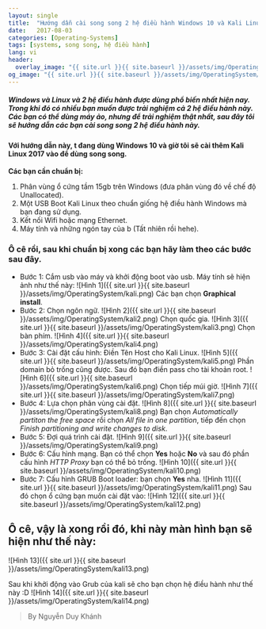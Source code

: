 ```yaml
---
layout: single
title:  "Hướng dẫn cài song song 2 hệ điều hành Windows 10 và Kali Linux"
date:   2017-08-03
categories: [Operating-Systems]
tags: [systems, song song, hệ điều hành]
lang: vi
header:
  overlay_image: "{{ site.url }}{{ site.baseurl }}/assets/img/OperatingSystem/linux-vs-windows.jpg"
og_image: "{{ site.url }}{{ site.baseurl }}/assets/img/OperatingSystem/linux-vs-windows.jpg"
---
```

##### _Windows_ và _Linux_ và 2 hệ điều hành được dùng phổ biến nhất hiện nay. Trong khi đó có nhiều bạn muốn được trải nghiệm cả 2 hệ điều hành này. Các bạn có thể dùng máy ảo, nhưng để trải nghiệm thật nhất, sau đây tôi sẽ hướng dẫn các bạn cài song song 2 hệ điều hành này.

#### Với hướng dẫn này, t đang dùng Windows 10 và giờ  tôi sẽ cài thêm Kali Linux 2017 vào để dùng song song.

**Các bạn cần chuẩn bị:**
1. Phân vùng ổ cứng tầm 15gb trên Windows (đưa phân vùng đó về chế độ Unallocated).
2. Một USB Boot Kali Linux theo chuẩn giống hệ điều hành Windows mà bạn đang sử dụng.
3. Kết nối Wifi hoặc mạng Ethernet.
4. Máy tính và những ngón tay của b (Tất nhiên rồi hehe).

### Ô cê rồi, sau khi chuẩn bị xong các bạn hãy làm theo các bước sau đây.

* Bước 1: Cắm usb vào máy và khởi động boot vào usb. Máy tính sẽ hiện ảnh như thế này:
![Hình 1]({{ site.url }}{{ site.baseurl }}/assets/img/OperatingSystem/kali.png)
Các bạn chọn **Graphical install**.
* Bước 2: Chọn ngôn ngữ.
![Hình 2]({{ site.url }}{{ site.baseurl }}/assets/img/OperatingSystem/kali2.png)
Chọn quốc gia.
![Hình 3]({{ site.url }}{{ site.baseurl }}/assets/img/OperatingSystem/kali3.png)
Chọn bàn phím.
![Hình 4]({{ site.url }}{{ site.baseurl }}/assets/img/OperatingSystem/kali4.png)
* Bước 3: Cài đặt cấu hình:
Điền Tên Host cho Kali Linux.
![Hình 5]({{ site.url }}{{ site.baseurl }}/assets/img/OperatingSystem/kali5.png)
Phần domain bỏ trống cũng được. Sau đó bạn điền pass cho tài khoản root.
![Hình 6]({{ site.url }}{{ site.baseurl }}/assets/img/OperatingSystem/kali6.png)
Chọn tiếp múi giờ.
![Hình 7]({{ site.url }}{{ site.baseurl }}/assets/img/OperatingSystem/kali7.png)
* Bước 4: Lựa chọn phân vùng cài đặt.
![Hình 8]({{ site.url }}{{ site.baseurl }}/assets/img/OperatingSystem/kali8.png)
Bạn chọn _Automatically partiton the free space_ rồi chọn _All file in one partition_, tiếp đến chọn _Finish partitioning and write changes to disk_.
* Bước 5: Đợi quá trình cài đặt.
![Hình 9]({{ site.url }}{{ site.baseurl }}/assets/img/OperatingSystem/kali9.png)
* Bước 6: Cấu hình mạng. Bạn có thể chọn **Yes** hoặc **No** và sau đó phần cấu hình _HTTP Proxy_ bạn có thể bỏ trống.
![Hình 10]({{ site.url }}{{ site.baseurl }}/assets/img/OperatingSystem/kali10.png)
* Bước 7: Cấu hình GRUB Boot loader: bạn chọn **Yes** nha.
![Hình 11]({{ site.url }}{{ site.baseurl }}/assets/img/OperatingSystem/kali11.png)
Sau đó chọn ổ cứng bạn muốn cài đặt vào:
![Hình 12]({{ site.url }}{{ site.baseurl }}/assets/img/OperatingSystem/kali12.png)

## Ô cê, vậy là xong rồi đó, khi này màn hình bạn sẽ hiện như thế này:
![Hình 13]({{ site.url }}{{ site.baseurl }}/assets/img/OperatingSystem/kali13.png)

Sau khi khởi động vào Grub của kali sẽ cho bạn chọn hệ điều hành như thế này :D
![Hình 14]({{ site.url }}{{ site.baseurl }}/assets/img/OperatingSystem/kali14.png)

> By Nguyễn Duy Khánh


